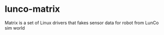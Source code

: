 # lunco-matrix
Matrix is a set of Linux drivers that fakes sensor data for robot from LunCo sim world
